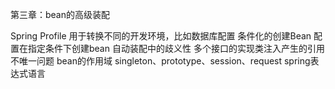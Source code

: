 第三章：bean的高级装配

Spring Profile
    用于转换不同的开发环境，比如数据库配置
条件化的创建Bean
    配置在指定条件下创建bean
自动装配中的歧义性
    多个接口的实现类注入产生的引用不唯一问题
bean的作用域
    singleton、prototype、session、request
spring表达式语言
